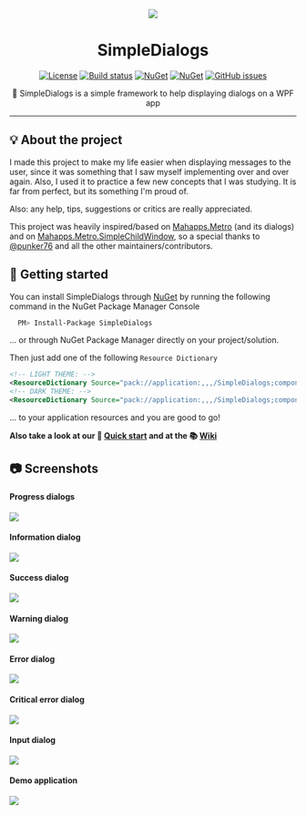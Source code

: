 <div align="center">
  
  [<img src="https://github.com/schdck/SimpleDialogs/blob/master/Docs/logo.png?raw=true">](https://github.com/schdck/SimpleDialogs)

  # SimpleDialogs
  
  [![License](https://img.shields.io/github/license/schdck/SimpleDialogs.svg)](https://github.com/schdck/SimpleDialogs/blob/master/LICENSE)
  [![Build status](https://ci.appveyor.com/api/projects/status/ngnm9ni9rckwg4v4?svg=true)](https://ci.appveyor.com/project/schdck/simpledialogs)
  [![NuGet](https://img.shields.io/nuget/v/SimpleDialogs.svg)](https://www.nuget.org/packages/SimpleDialogs/)
  [![NuGet](https://img.shields.io/nuget/dt/SimpleDialogs.svg)](https://www.nuget.org/packages/SimpleDialogs/)
  [![GitHub issues](https://img.shields.io/github/issues/schdck/SimpleDialogs.svg)](https://github.com/schdck/SimpleDialogs/issues)
  
 
  
  :speech_balloon: SimpleDialogs is a simple framework to help displaying dialogs on a WPF app
</div>

<hr>
  
## :bulb: About the project
I made this project to make my life easier when displaying messages to the user, since it was something that I saw myself implementing over and over again. Also, I used it to practice a few new concepts that I was studying. It is far from perfect, but its something I'm proud of.

Also: any help, tips, suggestions or critics are really appreciated.

This project was heavily inspired/based on [Mahapps.Metro](https://github.com/MahApps/MahApps.Metro) (and its dialogs) and on [Mahapps.Metro.SimpleChildWindow](https://github.com/punker76/MahApps.Metro.SimpleChildWindow), so a special thanks to [@punker76](https://github.com/punker76) and all the other maintainers/contributors.
  
## :rocket: Getting started
  
You can install SimpleDialogs through [NuGet](https://www.nuget.org/packages/SimpleDialogs/) by running the following command in the NuGet Package Manager Console  
  
```bash
  PM> Install-Package SimpleDialogs
```
  
... or through NuGet Package Manager directly on your project/solution.

Then just add one of the following `Resource Dictionary` 
  
```XML
<!-- LIGHT THEME: -->
<ResourceDictionary Source="pack://application:,,,/SimpleDialogs;component/Themes/Light.xaml" />
<!-- DARK THEME: -->
<ResourceDictionary Source="pack://application:,,,/SimpleDialogs;component/Themes/Dark.xaml" />
```
  
... to your application resources and you are good to go!
  
**Also take a look at our :dart: [Quick start](https://github.com/schdck/SimpleDialogs/wiki/Quick-start) and at the :books: [Wiki](https://github.com/schdck/SimpleDialogs/wiki)**

## :camera: Screenshots
  
#### Progress dialogs
![](https://github.com/schdck/SimpleDialogs/blob/master/Docs/Screenshots/ProgressDialogs.gif?raw=true)

#### Information dialog
![](https://github.com/schdck/SimpleDialogs/blob/master/Docs/Screenshots/InformationDialog.png?raw=true)
 
#### Success dialog
![](https://github.com/schdck/SimpleDialogs/blob/master/Docs/Screenshots/SuccessDialog.png?raw=true)
  
#### Warning dialog
![](https://github.com/schdck/SimpleDialogs/blob/master/Docs/Screenshots/WarningDialog.png?raw=true)
  
#### Error dialog
![](https://github.com/schdck/SimpleDialogs/blob/master/Docs/Screenshots/ErrorDialog.png?raw=true)
  
#### Critical error dialog
![](https://github.com/schdck/SimpleDialogs/blob/master/Docs/Screenshots/CriticalDialog.png?raw=true)

#### Input dialog
![](https://github.com/schdck/SimpleDialogs/blob/master/Docs/Screenshots/InputDialog.png?raw=true)

#### Demo application
![](https://github.com/schdck/SimpleDialogs/blob/master/Docs/Screenshots/Demo.gif?raw=true)